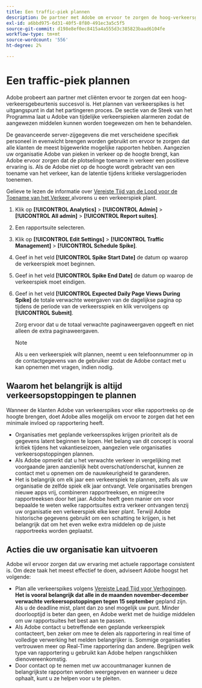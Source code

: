 ```yaml
---
title: Een traffic-piek plannen
description: De partner met Adobe om ervoor te zorgen de hoog-verkeersgebeurtenissen geen latentie ervaren.
exl-id: a6bbd975-6d31-40f5-8f80-491ec3a5c5f5
source-git-commit: d198e8ef0ec8415a4a555d3c385823baad6104fe
workflow-type: tm+mt
source-wordcount: '556'
ht-degree: 2%

---
```


# Een traffic-piek plannen

Adobe probeert aan partner met cliënten ervoor te zorgen dat een hoog-verkeersgebeurtenis succesvol is. Het plannen van verkeerspikes is het uitgangspunt in dat het partingeren proces. De sectie van de Steek van het Programma laat u Adobe van tijdelijke verkeerspieken alarmeren zodat de aangewezen middelen kunnen worden toegewezen om hen te behandelen.

De geavanceerde server-zijgegevens die met verscheidene specifiek personeel in evenwicht brengen worden gebruikt om ervoor te zorgen dat alle klanten de meest bijgewerkte mogelijke rapporten hebben. Aangezien uw organisatie Adobe van pieken in verkeer op de hoogte brengt, kan Adobe ervoor zorgen dat de plotselinge toename in verkeer een positieve ervaring is. Als de Adobe niet op de hoogte wordt gebracht van een toename van het verkeer, kan de latentie tijdens kritieke verslagperioden toenemen.

Gelieve te lezen de informatie over [Vereiste Tijd van de Lood voor de Toename van het Verkeer ](/help/admin/c-traffic-management/traffic-lead-time.md) alvorens u een verkeerspiek plant.

1. Klik op **[!UICONTROL Analytics]** > **[!UICONTROL Admin]** > **[!UICONTROL All admin]** > **[!UICONTROL Report suites]**.
1. Een rapportsuite selecteren.
1. Klik op **[!UICONTROL Edit Settings]** > **[!UICONTROL Traffic Management]** > **[!UICONTROL Schedule Spike]**.
1. Geef in het veld **[!UICONTROL Spike Start Date]** de datum op waarop de verkeerspiek moet beginnen.
1. Geef in het veld **[!UICONTROL Spike End Date]** de datum op waarop de verkeerspiek moet eindigen.
1. Geef in het veld **[!UICONTROL Expected Daily Page Views During Spike]** de totale verwachte weergaven van de dagelijkse pagina op tijdens de periode van de verkeersspiek en klik vervolgens op **[!UICONTROL Submit]**.

   Zorg ervoor dat u de totaal verwachte paginaweergaven opgeeft en niet alleen de extra paginaweergaven.

   >[!NOTE]
   >
   >Als u een verkeerspiek wilt plannen, neemt u een telefoonnummer op in de contactgegevens van de gebruiker zodat de Adobe contact met u kan opnemen met vragen, indien nodig.

## Waarom het belangrijk is altijd verkeersopstoppingen te plannen

Wanneer de klanten Adobe van verkeerspikes voor elke rapportreeks op de hoogte brengen, doet Adobe alles mogelijk om ervoor te zorgen dat het een minimale invloed op rapportering heeft.

* Organisaties met geplande verkeersspikes krijgen prioriteit als de gegevens latent beginnen te lopen. Het belang van dit concept is vooral kritiek tijdens het vakantieseizoen, aangezien vele organisaties verkeersopstoppingen plannen.
* Als Adobe opmerkt dat u het verwachte verkeer in vergelijking met voorgaande jaren aanzienlijk hebt overschat/onderschat, kunnen ze contact met u opnemen om de nauwkeurigheid te garanderen.
* Het is belangrijk om elk jaar een verkeerspiek te plannen, zelfs als uw organisatie de zelfde spiek elk jaar ontvangt. Vele organisaties brengen nieuwe apps vrij, combineren rapportreeksen, en migreer/re rapportreeksen door het jaar. Adobe heeft geen manier om voor bepaalde te weten welke rapportsuites extra verkeer ontvangen tenzij uw organisatie een verkeerspiek elke keer plant. Terwijl Adobe historische gegevens gebruikt om een schatting te krijgen, is het belangrijk dat om het even welke extra middelen op de juiste rapportreeks worden geplaatst.

## Acties die uw organisatie kan uitvoeren

Adobe wil ervoor zorgen dat uw ervaring met actuele rapportage consistent is. Om deze taak het meest effectief te doen, adviseert Adobe hoogst het volgende:

* Plan alle verkeerspikes volgens [Vereiste Lead Tijd voor Verhogingen](traffic-lead-time.md). **Het is vooral belangrijk dat alle in de maanden november-december verwachte verkeersopstoppingen tegen 15 september** gepland zijn. Als u de deadline mist, plant dan zo snel mogelijk uw punt. Minder doorlooptijd is beter dan geen, en Adobe werkt met de huidige middelen om uw rapportsuites het best aan te passen.
* Als Adobe contact u betreffende een geplande verkeerspiek contacteert, ben zeker om mee te delen als rapportering in real time of volledige verwerking het melden belangrijker is. Sommige organisaties vertrouwen meer op Real-Time rapportering dan andere. Begrijpen welk type van rapportering u gebruikt kan Adobe helpen rangschikken dienovereenkomstig.
* Door contact op te nemen met uw accountmanager kunnen de belangrijkste rapporten worden weergegeven en wanneer u deze ophaalt, kunt u ze helpen voor u te pleiten.
